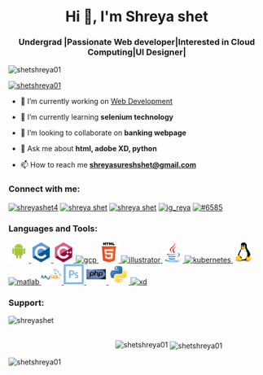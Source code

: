 <h1 align="center">Hi 👋, I'm Shreya shet</h1>
<h3 align="center">Undergrad |Passionate Web developer|Interested in Cloud Computing|UI Designer|</h3>

<p align="left"> <img src="https://komarev.com/ghpvc/?username=shetshreya01&label=Profile%20views&color=0e75b6&style=flat" alt="shetshreya01" /> </p>

<p align="left"> <a href="https://github.com/ryo-ma/github-profile-trophy"><img src="https://github-profile-trophy.vercel.app/?username=shetshreya01" alt="shetshreya01" /></a> </p>

- 🔭 I’m currently working on [Web Development](file:///C:/Users/Shreya%20shet/Desktop/myresume1.html)

- 🌱 I’m currently learning **selenium technology**

- 👯 I’m looking to collaborate on **banking webpage**

- 💬 Ask me about **html, adobe XD, python**

- 📫 How to reach me **shreyasureshshet@gmail.com**

<h3 align="left">Connect with me:</h3>
<p align="left">
<a href="https://twitter.com/shreyashet4" target="blank"><img align="center" src="https://raw.githubusercontent.com/rahuldkjain/github-profile-readme-generator/master/src/images/icons/Social/twitter.svg" alt="shreyashet4" height="30" width="40" /></a>
<a href="https://linkedin.com/in/shreya shet" target="blank"><img align="center" src="https://raw.githubusercontent.com/rahuldkjain/github-profile-readme-generator/master/src/images/icons/Social/linked-in-alt.svg" alt="shreya shet" height="30" width="40" /></a>
<a href="https://fb.com/shreya shet" target="blank"><img align="center" src="https://raw.githubusercontent.com/rahuldkjain/github-profile-readme-generator/master/src/images/icons/Social/facebook.svg" alt="shreya shet" height="30" width="40" /></a>
<a href="https://instagram.com/ig_reya" target="blank"><img align="center" src="https://raw.githubusercontent.com/rahuldkjain/github-profile-readme-generator/master/src/images/icons/Social/instagram.svg" alt="ig_reya" height="30" width="40" /></a>
<a href="https://discord.gg/#6585" target="blank"><img align="center" src="https://raw.githubusercontent.com/rahuldkjain/github-profile-readme-generator/master/src/images/icons/Social/discord.svg" alt="#6585" height="30" width="40" /></a>
</p>

<h3 align="left">Languages and Tools:</h3>
<p align="left"> <a href="https://developer.android.com" target="_blank"> <img src="https://raw.githubusercontent.com/devicons/devicon/master/icons/android/android-original-wordmark.svg" alt="android" width="40" height="40"/> </a> <a href="https://www.cprogramming.com/" target="_blank"> <img src="https://raw.githubusercontent.com/devicons/devicon/master/icons/c/c-original.svg" alt="c" width="40" height="40"/> </a> <a href="https://www.w3schools.com/cpp/" target="_blank"> <img src="https://raw.githubusercontent.com/devicons/devicon/master/icons/cplusplus/cplusplus-original.svg" alt="cplusplus" width="40" height="40"/> </a> <a href="https://cloud.google.com" target="_blank"> <img src="https://www.vectorlogo.zone/logos/google_cloud/google_cloud-icon.svg" alt="gcp" width="40" height="40"/> </a> <a href="https://www.w3.org/html/" target="_blank"> <img src="https://raw.githubusercontent.com/devicons/devicon/master/icons/html5/html5-original-wordmark.svg" alt="html5" width="40" height="40"/> </a> <a href="https://www.adobe.com/in/products/illustrator.html" target="_blank"> <img src="https://www.vectorlogo.zone/logos/adobe_illustrator/adobe_illustrator-icon.svg" alt="illustrator" width="40" height="40"/> </a> <a href="https://www.java.com" target="_blank"> <img src="https://raw.githubusercontent.com/devicons/devicon/master/icons/java/java-original.svg" alt="java" width="40" height="40"/> </a> <a href="https://kubernetes.io" target="_blank"> <img src="https://www.vectorlogo.zone/logos/kubernetes/kubernetes-icon.svg" alt="kubernetes" width="40" height="40"/> </a> <a href="https://www.linux.org/" target="_blank"> <img src="https://raw.githubusercontent.com/devicons/devicon/master/icons/linux/linux-original.svg" alt="linux" width="40" height="40"/> </a> <a href="https://www.mathworks.com/" target="_blank"> <img src="https://upload.wikimedia.org/wikipedia/commons/2/21/Matlab_Logo.png" alt="matlab" width="40" height="40"/> </a> <a href="https://www.mysql.com/" target="_blank"> <img src="https://raw.githubusercontent.com/devicons/devicon/master/icons/mysql/mysql-original-wordmark.svg" alt="mysql" width="40" height="40"/> </a> <a href="https://www.photoshop.com/en" target="_blank"> <img src="https://raw.githubusercontent.com/devicons/devicon/master/icons/photoshop/photoshop-line.svg" alt="photoshop" width="40" height="40"/> </a> <a href="https://www.php.net" target="_blank"> <img src="https://raw.githubusercontent.com/devicons/devicon/master/icons/php/php-original.svg" alt="php" width="40" height="40"/> </a> <a href="https://www.python.org" target="_blank"> <img src="https://raw.githubusercontent.com/devicons/devicon/master/icons/python/python-original.svg" alt="python" width="40" height="40"/> </a> <a href="https://www.adobe.com/products/xd.html" target="_blank"> <img src="https://cdn.worldvectorlogo.com/logos/adobe-xd.svg" alt="xd" width="40" height="40"/> </a> </p>

<h3 align="left">Support:</h3>
<p><a href="https://www.buymeacoffee.com/shreyashet"> <img align="left" src="https://cdn.buymeacoffee.com/buttons/v2/default-yellow.png" height="50" width="210" alt="shreyashet" /></a></p><br><br>

<p><img align="left" src="https://github-readme-stats.vercel.app/api/top-langs?username=shetshreya01&show_icons=true&locale=en&layout=compact" alt="shetshreya01" /></p>

<p>&nbsp;<img align="center" src="https://github-readme-stats.vercel.app/api?username=shetshreya01&show_icons=true&locale=en" alt="shetshreya01" /></p>

<p><img align="center" src="https://github-readme-streak-stats.herokuapp.com/?user=shetshreya01&" alt="shetshreya01" /></p>
